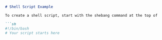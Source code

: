 ```markdown
# Shell Script Example

To create a shell script, start with the shebang command at the top of your file. The shebang specifies the interpreter that should be used to execute the script.

```sh
#!/bin/bash
# Your script starts here
```
```
